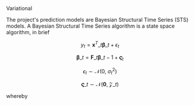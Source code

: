 <br>

Variational

The project's prediction models are Bayesian Structural Time Series (STS) models.  A Bayesian Structural Time Series algorithm is a state space algorithm, in brief


$$y_{t} = \pmb{x}^{T}\_{t}\pmb{\beta}\_{t} + \epsilon_{t}$$

$$\pmb{\beta}\_{t} = \pmb{F}\_{t}\pmb{\beta}\_{t - 1} + \pmb{\varsigma}_{t}$$

$$\epsilon_{t} \sim \mathcal{N}\bigl(0, \: \sigma^{2}_{t}  \bigr)$$

$$\pmb{\varsigma}\_{t} \sim \mathcal{N}\bigl(\pmb{0}, \pmb{\mathcal{Z}}\_{t}\bigr)$$

whereby


<br>
<br>

<br>
<br>

<br>
<br>

<br>
<br>
